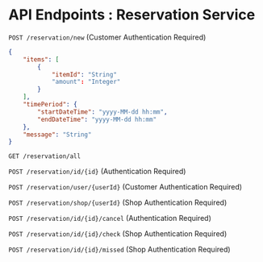 # API Endpoints : Reservation Service

`POST /reservation/new` (Customer Authentication Required)

```json
{
    "items": [
        {
            "itemId": "String"
            "amount": "Integer"
        }
    ],
    "timePeriod": {
        "startDateTime": "yyyy-MM-dd hh:mm",
        "endDateTime": "yyyy-MM-dd hh:mm"
    },
    "message": "String"
}
```

`GET /reservation/all`

`POST /reservation/id/{id}` (Authentication Required)

`POST /reservation/user/{userId}` (Customer Authentication Required)

`POST /reservation/shop/{userId}` (Shop Authentication Required)

`POST /reservation/id/{id}/cancel` (Authentication Required)

`POST /reservation/id/{id}/check` (Shop Authentication Required)

`POST /reservation/id/{id}/missed` (Shop Authentication Required)
